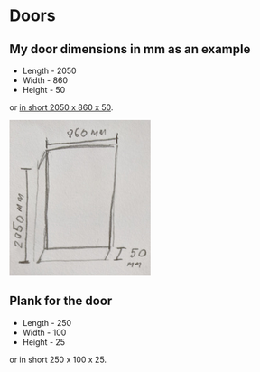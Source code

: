 # Doors

## My door dimensions in mm as an example

* Length - 2050
* Width - 860
* Height - 50

or [in short 2050 x 860 x 50](Dimension-format.md).

![image](images/door-dimensions.jpg)

## Plank for the door

* Length - 250
* Width - 100
* Height - 25

or in short 250 x 100 x 25.